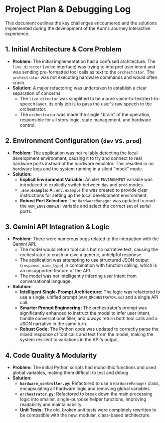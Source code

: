 # Project Plan & Debugging Log

This document outlines the key challenges encountered and the solutions implemented during the development of the Aum's Journey interactive experience.

## 1. Initial Architecture & Core Problem

- **Problem:** The initial implementation had a confused architecture. The `live_director` (voice interface) was trying to interpret user intent and was sending pre-formatted tool calls as text to the `orchestrator`. The `orchestrator` was not executing hardware commands and would often crash.
- **Solution:** A major refactoring was undertaken to establish a clear separation of concerns:
  - The `live_director` was simplified to be a pure voice-to-text/text-to-speech layer. Its only job is to pass the user's raw speech to the orchestrator.
  - The `orchestrator` was made the single "brain" of the operation, responsible for all story logic, state management, and hardware control.

## 2. Environment Configuration (`dev` vs. `prod`)

- **Problem:** The application was not reliably detecting the local development environment, causing it to try and connect to real hardware ports instead of the hardware emulator. This resulted in no hardware logs and the system running in a silent "mock" mode.
- **Solution:**
  - **Explicit Environment Variable:** An `AUM_ENVIRONMENT` variable was introduced to explicitly switch between `dev` and `prod` modes.
  - **`.env.example`:** A `.env.example` file was created to provide clear instructions for setting up the local development environment.
  - **Robust Port Selection:** The `HardwareManager` was updated to read the `AUM_ENVIRONMENT` variable and select the correct set of serial ports.

## 3. Gemini API Integration & Logic

- **Problem:** There were numerous bugs related to the interaction with the Gemini API.
  - The model would return tool calls but no narrative text, causing the orchestrator to crash or give a generic, unhelpful response.
  - The application was attempting to use structured JSON output (`response_mime_type`) in combination with function calling, which is an unsupported feature of the API.
  - The model was not intelligently inferring user intent from conversational language.
- **Solution:**
  - **Intelligent Single-Prompt Architecture:** The logic was refactored to use a single, unified prompt (`AUM_ORCHESTRATOR.md`) and a single API call.
  - **Smarter Prompt Engineering:** The orchestrator's prompt was significantly enhanced to instruct the model to infer user intent, handle conversational filler, and _always_ return both tool calls and a JSON narrative in the same turn.
  - **Robust Code:** The Python code was updated to correctly parse the mixed response of tool calls and text from the model, making the system resilient to variations in the API's output.

## 4. Code Quality & Modularity

- **Problem:** The initial Python scripts had monolithic functions and used global variables, making them difficult to test and debug.
- **Solution:**
  - **`hardware_controller.py`:** Refactored to use a `HardwareManager` class, encapsulating all hardware logic and removing global variables.
  - **`orchestrator.py`:** Refactored to break down the main processing logic into smaller, single-purpose helper functions, improving readability and maintainability.
  - **Unit Tests:** The old, broken unit tests were completely rewritten to be compatible with the new, modular, class-based architecture.
